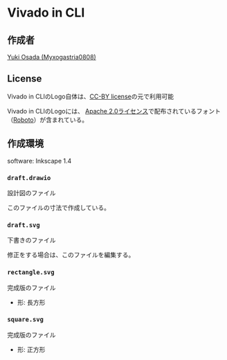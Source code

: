 # Vivado in CLI

## 作成者

[Yuki Osada (Myxogastria0808)](https://github.com/Myxogastria0808/)

## License

Vivado in CLIのLogo自体は、[CC-BY license](https://creativecommons.org/licenses/by/4.0/)の元で利用可能

Vivado in CLIのLogoには、 [Apache 2.0ライセンス](https://www.apache.org/licenses/LICENSE-2.0)で配布されているフォント（[Roboto](https://fonts.google.com/specimen/Roboto)）が含まれている。

## 作成環境

software: Inkscape 1.4

### `draft.drawio`

設計図のファイル

このファイルの寸法で作成している。

### `draft.svg`

下書きのファイル

修正をする場合は、このファイルを編集する。

### `rectangle.svg`

完成版のファイル

- 形: 長方形

### `square.svg`

完成版のファイル

- 形: 正方形
